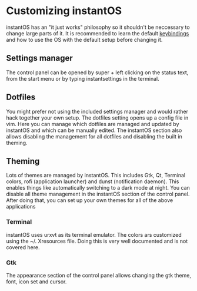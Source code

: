 # Customizing instantOS

instantOS has an "it just works" philosophy so it shouldn't be neccessary to change large parts of it. 
It is recommended to learn the default [keybindings](https://instantos.github.io/instantos.github.io/youtube/hotkeys) and how to use the OS with the default setup before changing it. 

## Settings manager

The control panel can be opened by super + left clicking on the status text, from the start menu or by typing instantsettings in the terminal.

## Dotfiles

You might prefer not using the included settings manager and would rather hack together your own setup. 
The dotfiles setting opens up a config file in vim. Here you can manage which dotfiles are managed and updated by instantOS and which can be manually edited. The instantOS section also allows disabling the management for all dotfiles and disabling the built in theming. 

## Theming

Lots of themes are managed by instantOS. This includes Gtk, Qt, Terminal colors, rofi (application launcher) and dunst (notification daemon). 
This enables things like automatically switching to a dark mode at night. 
You can disable all theme management in the instantOS section of the control panel.
After doing that, you can set up your own themes for all of the above applications

### Terminal

instantOS uses urxvt as its terminal emulator. The colors ars customized using the ~/. Xresources file. 
Doing this is very well documented and is not covered here. 

### Gtk

The appearance section of the control panel allows changing the gtk theme, font, icon set and cursor. 

